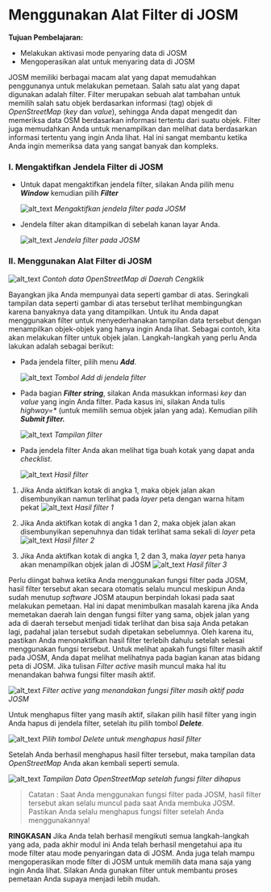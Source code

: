 
# Menggunakan Alat Filter di JOSM
**Tujuan Pembelajaran:**
*   Melakukan aktivasi mode penyaring data di JOSM
*   Mengoperasikan alat untuk menyaring data di JOSM

JOSM memiliki berbagai macam alat yang dapat memudahkan penggunanya untuk melakukan pemetaan. Salah satu alat yang dapat digunakan adalah filter. Filter merupakan sebuah alat tambahan untuk memilih salah satu objek berdasarkan informasi (tag) objek di _OpenStreetMap_  (_key_ dan _value_), sehingga Anda dapat mengedit dan memeriksa data OSM berdasarkan informasi tertentu dari suatu objek. Filter juga memudahkan Anda untuk menampilkan dan melihat data berdasarkan informasi tertentu yang ingin Anda lihat. Hal ini sangat membantu ketika Anda ingin memeriksa data yang sangat banyak dan kompleks.   

### I. Mengaktifkan Jendela Filter di JOSM

*   Untuk dapat mengaktifkan jendela filter, silakan Anda pilih menu **_Window_** kemudian pilih **_Filter_**

    ![alt_text](images/0701_Mengaktifan_jendela_filter_pada_JOSM.png "image_tooltip")
    _Mengaktifkan jendela filter pada JOSM_


*   Jendela filter akan ditampilkan di sebelah kanan layar Anda. 

    ![alt_text](images/0702_Jendela_filter_pada_JOSM.png "image_tooltip")
    _Jendela filter pada JOSM_

### II. Menggunakan Alat Filter di JOSM

![alt_text](images/0703_Contoh_data_OpenStreetMap_di_Daerah_Cengklik.png "image_tooltip")
_Contoh data OpenStreetMap di Daerah Cengklik_

Bayangkan jika Anda mempunyai data seperti gambar di atas. Seringkali tampilan data seperti gambar di atas tersebut terlihat membingungkan karena banyaknya data yang ditampilkan. Untuk itu Anda dapat menggunakan filter untuk menyederhanakan tampilan data tersebut dengan menampilkan objek-objek yang hanya ingin Anda lihat. Sebagai contoh, kita akan melakukan filter untuk objek jalan. Langkah-langkah yang perlu Anda lakukan adalah sebagai berikut:



*   Pada jendela filter, pilih menu **_Add_**. 

    ![alt_text](images/0704_Tombol_Add_di_jendela_filter.png "image_tooltip")
    _Tombol Add di jendela filter_

*   Pada bagian **_Filter string_**, silakan Anda masukkan informasi _key_ dan _value_ yang ingin Anda filter. Pada kasus ini, silakan Anda tulis _highway=*_ (untuk memilih semua objek jalan yang ada). Kemudian pilih **_Submit filter._**

    ![alt_text](images/0705_Tampilan_filter.png "image_tooltip")
    _Tampilan filter_

*   Pada jendela filter Anda akan melihat tiga buah kotak yang dapat anda _checklist_. 

    ![alt_text](images/0706_Hasil_filter.png "image_tooltip")
    _Hasil filter_

1. Jika Anda aktifkan kotak di angka 1, maka objek jalan akan disembunyikan namun terlihat pada _layer_ peta dengan warna hitam pekat
        ![alt_text](images/0707_Hasil_filter_1.png "image_tooltip")
        _Hasil filter 1_

2. Jika Anda aktifkan kotak di angka 1 dan 2, maka objek jalan akan disembunyikan sepenuhnya dan tidak terlihat sama sekali di _layer_ peta
    ![alt_text](images/0708_Hasil_filter_2.png "image_tooltip")
        _Hasil filter 2_

3. Jika Anda aktifkan kotak di angka 1, 2 dan 3, maka _layer_ peta hanya akan menampilkan objek jalan di JOSM
    ![alt_text](images/0709_Hasil_filter_3.png "image_tooltip")
        _Hasil filter 3_


Perlu diingat bahwa ketika Anda menggunakan fungsi filter pada JOSM, hasil filter tersebut akan secara otomatis selalu muncul meskipun Anda sudah menutup _software_ JOSM ataupun berpindah lokasi pada saat melakukan pemetaan. Hal ini dapat menimbulkan masalah karena jika Anda memetakan daerah lain dengan fungsi filter yang sama, objek jalan yang ada di daerah tersebut menjadi tidak terlihat dan bisa saja Anda petakan lagi, padahal jalan tersebut sudah dipetakan sebelumnya. Oleh karena itu, pastikan Anda menonaktifkan hasil filter terlebih dahulu setelah selesai menggunakan fungsi tersebut. Untuk melihat apakah fungsi filter masih aktif pada JOSM, Anda dapat melihat melihatnya pada bagian kanan atas bidang peta di JOSM. Jika tulisan _Filter active_ masih muncul maka hal itu  menandakan bahwa fungsi filter masih aktif. 

![alt_text](images/0710_Filter_active_yang_menandakan_fungsi_filter_masih_aktif_pada_JOSM.png "image_tooltip")
_Filter active yang menandakan fungsi filter masih aktif pada JOSM_

Untuk menghapus filter yang masih aktif, silakan pilih hasil filter yang ingin Anda hapus di jendela filter, setelah itu pilih tombol **_Delete_**.

![alt_text](images/0711_Pilih_tombol_Delete_untuk_menghapus_hasil_filter.png "image_tooltip")
_Pilih tombol Delete untuk menghapus hasil filter_

Setelah Anda berhasil menghapus hasil filter tersebut, maka tampilan data _OpenStreetMap_ Anda akan kembali seperti semula.




![alt_text](images/0712_Tampilan_Data_OpenStreetMap_setelah_fungsi_filter_dihapus.png "image_tooltip")
_Tampilan Data OpenStreetMap setelah fungsi filter dihapus_

>Catatan :
Saat Anda menggunakan fungsi filter pada JOSM, hasil filter tersebut akan selalu muncul pada saat Anda membuka JOSM. Pastikan Anda selalu menghapus fungsi filter setelah Anda menggunakannya!



**RINGKASAN**
Jika Anda telah berhasil mengikuti semua langkah-langkah yang ada, pada akhir  modul ini Anda telah berhasil mengetahui apa itu mode filter atau mode penyaringan data di JOSM. Anda juga telah mampu mengoperasikan mode filter di JOSM untuk memilih data mana saja yang ingin Anda lihat. Silakan Anda gunakan filter untuk membantu proses pemetaan Anda supaya menjadi lebih mudah. 



